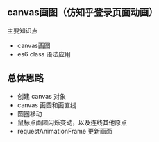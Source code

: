 canvas画图（仿知乎登录页面动画）
--------
主要知识点

- canvas画图
- es6 class 语法应用

总体思路
--------
- 创建 canvas 对象
- canvas 画圆和画直线
- 圆圈移动
- 鼠标点画圆闪烁变动，以及连线其他原点
- requestAnimationFrame 更新画面

